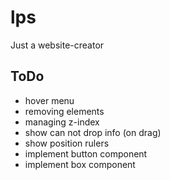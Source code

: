 # lps
Just a website-creator

## ToDo
- hover menu
- removing elements
- managing z-index
- show can not drop info (on drag)
- show position rulers
- implement button component
- implement box component
